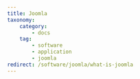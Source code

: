 ```yaml
---
title: Joomla
taxonomy:
    category:
        - docs
    tag:
        - software
        - application
        - joomla
redirect: /software/joomla/what-is-joomla
---
```


